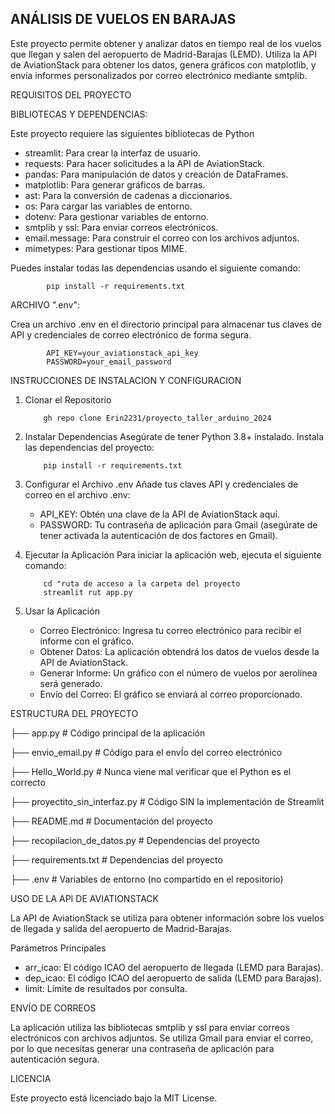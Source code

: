 ##              ANÁLISIS DE VUELOS EN BARAJAS                ##

Este proyecto permite obtener y analizar datos en tiempo real de los vuelos que llegan y salen del aeropuerto de Madrid-Barajas (LEMD). Utiliza la API de AviationStack para obtener los datos, genera gráficos con matplotlib, y envía informes personalizados por correo electrónico mediante smtplib.

REQUISITOS DEL PROYECTO

BIBLIOTECAS Y DEPENDENCIAS:

Este proyecto requiere las siguientes bibliotecas de Python
- streamlit: Para crear la interfaz de usuario.
- requests: Para hacer solicitudes a la API de AviationStack.
- pandas: Para manipulación de datos y creación de DataFrames.
- matplotlib: Para generar gráficos de barras.
- ast: Para la conversión de cadenas a diccionarios.
- os: Para cargar las variables de entorno.
- dotenv: Para gestionar variables de entorno.
- smtplib y ssl: Para enviar correos electrónicos.
- email.message: Para construir el correo con los archivos adjuntos.
- mimetypes: Para gestionar tipos MIME.

Puedes instalar todas las dependencias usando el siguiente comando:
 
            pip install -r requirements.txt     

ARCHIVO ".env":

Crea un archivo .env en el directorio principal para almacenar tus claves de API y credenciales de correo electrónico de forma segura.

            API_KEY=your_aviationstack_api_key
            PASSWORD=your_email_password        
                                                
INSTRUCCIONES DE INSTALACION Y CONFIGURACION

1.  Clonar el Repositorio
        
            gh repo clone Erin2231/proyecto_taller_arduino_2024
                                                
2.  Instalar Dependencias
Asegúrate de tener Python 3.8+ instalado. Instala las dependencias del proyecto:
        
            pip install -r requirements.txt
                                                
3.  Configurar el Archivo .env
Añade tus claves API y credenciales de correo en el archivo .env:
    -   API_KEY: Obtén una clave de la API de AviationStack aquí.
    -   PASSWORD: Tu contraseña de aplicación para Gmail (asegúrate de tener activada la autenticación de dos factores en Gmail).

4.  Ejecutar la Aplicación
Para iniciar la aplicación web, ejecuta el siguiente comando:
        
            cd "ruta de acceso a la carpeta del proyecto
            streamlit rut app.py
                                                
5. Usar la Aplicación
    - Correo Electrónico: Ingresa tu correo electrónico para recibir el informe con el gráfico.
    - Obtener Datos: La aplicación obtendrá los datos de vuelos desde la API de AviationStack.
    - Generar Informe: Un gráfico con el número de vuelos por aerolínea será generado.
    - Envío del Correo: El gráfico se enviará al correo proporcionado.

ESTRUCTURA DEL PROYECTO

├── app.py                                      # Código principal de la aplicación

├── envio_email.py                              # Código para el envÍo del correo electrónico

├── Hello_World.py                              # Nunca viene mal verificar que el Python es el correcto

├── proyectito_sin_interfaz.py                  # Código SIN la implementación de Streamlit

├── README.md                                   # Documentación del proyecto

├── recopilacion_de_datos.py                    # Dependencias del proyecto

├── requirements.txt                            # Dependencias del proyecto

├── .env                                        # Variables de entorno (no compartido en el repositorio)

USO DE LA API DE AVIATIONSTACK

La API de AviationStack se utiliza para obtener información sobre los vuelos de llegada y salida del aeropuerto de Madrid-Barajas.

Parámetros Principales
- arr_icao: El código ICAO del aeropuerto de llegada (LEMD para Barajas).
- dep_icao: El código ICAO del aeropuerto de salida (LEMD para Barajas).
- limit: Límite de resultados por consulta.

ENVÍO DE CORREOS

La aplicación utiliza las bibliotecas smtplib y ssl para enviar correos electrónicos con archivos adjuntos. Se utiliza Gmail para enviar el correo, por lo que necesitas generar una contraseña de aplicación para autenticación segura.

LICENCIA

Este proyecto está licenciado bajo la MIT License.
